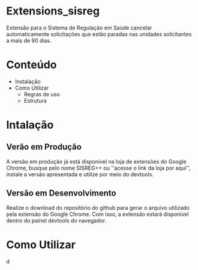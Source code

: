 # Extensions_sisreg
Extensão para o Sistema de Regulação em Saúde cancelar automaticamente solicitações que estão paradas nas unidades solicitantes a mais de 90 dias.

 # Conteúdo 
* Instalação
* Como Utilizar
    * Regras de uso
    * Estrutura

# Intalação 
## Verão em Produção
A versão em produção já está disponível na loja de extensões do Google Chrome, busque pelo nome SISREG++ ou ''acesse o link da loja por aqui'', instale a versão apresentada e utilize por meio do devtools.



## Versão em Desenvolvimento
Realize o download do repositório do github para gerar o arquivo utilizado pela extensão do Google Chrome. Com isso, a extensão estará disponível dentro do painel devtools do navegador.

# Como Utilizar
d


